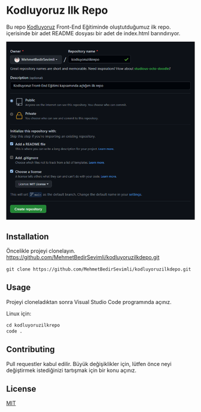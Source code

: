 # Kodluyoruz Ilk Repo

Bu repo [Kodluyoruz](https://www.kodluyoruz.org/) Front-End Eğitiminde oluştutduğumuz ilk repo. içerisinde bir adet README dosyası bir adet de index.html barındırıyor.

![](https://github.com/MehmetBedirSevimli/kodluyoruzilkrepo/blob/main/figures/github.PNG?raw=true)



## Installation

Öncelikle projeyi clonelayın. https://github.com/MehmetBedirSevimli/kodluyoruzilkdepo.git

`git clone https://github.com/MehmetBedirSevimli/kodluyoruzilkdepo.git `

## Usage

Projeyi cloneladıktan sonra Visual Studio Code programında açınız.

Linux için:


``` 
cd kodluyoruzilkrepo
code . 
```

## Contributing

Pull requestler kabul edilir. Büyük değişiklikler için, lütfen önce neyi değiştirmek istediğinizi tartışmak için bir konu açınız.

## License

[MIT](https://choosealicense.com/licenses/mit/)







